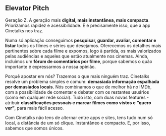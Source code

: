 ## Elevator Pitch

Geração Z. A geração mais **digital, mais instantânea, mais compacta**. 
Priorizamos rapidez e acessibilidade. E é precisamente isso, que a app Cinetalks nos traz.

Numa só aplicação conseguimos **pesquisar, guardar, avaliar, comentar e listar** todos os filmes e séries que desejamos. Oferecemos os detalhes mais pertinentes sobre cada filme e expomos, logo à partida, os mais valorizados pelas audiências e aqueles que estão atualmente nos cinemas. Ainda, incluímos um **fórum de comentários por filme**, porque sabemos o quão importante é expressarmos a nossa opinião.

Porquê apostar em nós?
Trazemos o que mais ninguém traz. 
Cinetalks resolve um problema simples e comum: **demasiada informação espalhada por demasiados locais.**
Nós combinamos o que de melhor há no IMDb,  com a possibilidade de comentar e debater com os restantes usuários (como em qualquer rede social).
Tudo isto, com duas novas features - atribuir **classificações pessoais e marcar filmes como vistos e “quero ver”**, para mais fácil acesso. 

Com Cinetalks não tens de alternar entre apps e sites, tens tudo num só local, a distância de um só clique. Instantâneo e compacto. E, por isso, sabemos que somos únicos.

